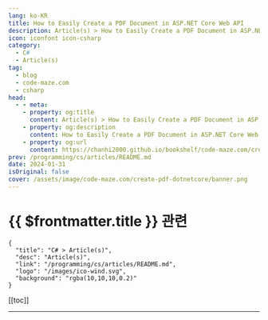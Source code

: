 ```yaml
---
lang: ko-KR
title: How to Easily Create a PDF Document in ASP.NET Core Web API
description: Article(s) > How to Easily Create a PDF Document in ASP.NET Core Web API
icon: iconfont icon-csharp
category: 
  - C#
  - Article(s)
tag: 
  - blog
  - code-maze.com
  - csharp
head:  
  - - meta:
    - property: og:title
      content: Article(s) > How to Easily Create a PDF Document in ASP.NET Core Web API
    - property: og:description
      content: How to Easily Create a PDF Document in ASP.NET Core Web API
    - property: og:url
      content: https://chanhi2000.github.io/bookshelf/code-maze.com/create-pdf-dotnetcore.html
prev: /programming/cs/articles/README.md
date: 2024-01-31
isOriginal: false
cover: /assets/image/code-maze.com/create-pdf-dotnetcore/banner.png
---
```


# {{ $frontmatter.title }} 관련

```component VPCard
{
  "title": "C# > Article(s)",
  "desc": "Article(s)",
  "link": "/programming/cs/articles/README.md",
  "logo": "/images/ico-wind.svg",
  "background": "rgba(10,10,10,0.2)"
}
```

[[toc]]

---

<SiteInfo
  name="How to Easily Create a PDF Document in ASP.NET Core Web API"
  desc="Find out how to easily create a PDF document in ASP.NET Core Web API. Play with configuration, save, download or show PDF document in a web browser."
  url="https://code-maze.com/create-pdf-dotnetcore/"
  logo="/assets/image/code-maze.com/favicon.png"
  preview="/assets/image/code-maze.com/create-pdf-dotnetcore/banner.png"/>

<!-- TODO: 작성 -->
